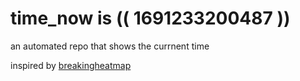 # time_now is (( 1691233200487 ))

an automated repo that shows the currnent time

inspired by [breakingheatmap](https://github.com/breakingheatmap/breakingheatmap)